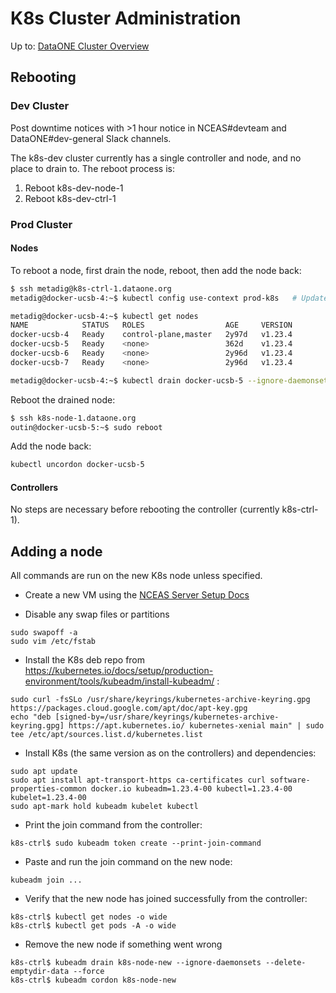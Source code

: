 # K8s Cluster Administration

Up to: [DataONE Cluster Overview](../cluster-overview.md)


## Rebooting

### Dev Cluster
Post downtime notices with >1 hour notice in NCEAS#devteam and DataONE#dev-general Slack channels.

The k8s-dev cluster currently has a single controller and node, and no place to drain to. The reboot process is:
1. Reboot k8s-dev-node-1
2. Reboot k8s-dev-ctrl-1

### Prod Cluster
#### Nodes
To reboot a node, first drain the node, reboot, then add the node back:
```bash
$ ssh metadig@k8s-ctrl-1.dataone.org
metadig@docker-ucsb-4:~$ kubectl config use-context prod-k8s   # Update ~metadig/.kube/config if this fails

metadig@docker-ucsb-4:~$ kubectl get nodes
NAME            STATUS   ROLES                  AGE     VERSION
docker-ucsb-4   Ready    control-plane,master   2y97d   v1.23.4
docker-ucsb-5   Ready    <none>                 362d    v1.23.4
docker-ucsb-6   Ready    <none>                 2y96d   v1.23.4
docker-ucsb-7   Ready    <none>                 2y96d   v1.23.4

metadig@docker-ucsb-4:~$ kubectl drain docker-ucsb-5 --ignore-daemonsets --delete-emptydir-data --force
```

Reboot the drained node:
```bash
$ ssh k8s-node-1.dataone.org
outin@docker-ucsb-5:~$ sudo reboot
```

Add the node back:
```bash
kubectl uncordon docker-ucsb-5
```

#### Controllers
No steps are necessary before rebooting the controller (currently k8s-ctrl-1).


## Adding a node

All commands are run on the new K8s node unless specified.

- Create a new VM using the [NCEAS Server Setup Docs]( https://github.nceas.ucsb.edu/NCEAS/Computing/blob/master/server_setup.md)

- Disable any swap files or partitions
```
sudo swapoff -a
sudo vim /etc/fstab
```

- Install the K8s deb repo from https://kubernetes.io/docs/setup/production-environment/tools/kubeadm/install-kubeadm/ :
```
sudo curl -fsSLo /usr/share/keyrings/kubernetes-archive-keyring.gpg https://packages.cloud.google.com/apt/doc/apt-key.gpg
echo "deb [signed-by=/usr/share/keyrings/kubernetes-archive-keyring.gpg] https://apt.kubernetes.io/ kubernetes-xenial main" | sudo tee /etc/apt/sources.list.d/kubernetes.list
```

- Install K8s (the same version as on the controllers) and dependencies:
```
sudo apt update
sudo apt install apt-transport-https ca-certificates curl software-properties-common docker.io kubeadm=1.23.4-00 kubectl=1.23.4-00 kubelet=1.23.4-00
sudo apt-mark hold kubeadm kubelet kubectl
```

- Print the join command from the controller:
```
k8s-ctrl$ sudo kubeadm token create --print-join-command
```

- Paste and run the join command on the new node:
```
kubeadm join ...
```

- Verify that the new node has joined successfully from the controller:
```
k8s-ctrl$ kubectl get nodes -o wide
k8s-ctrl$ kubectl get pods -A -o wide
```

- Remove the new node if something went wrong
```
k8s-ctrl$ kubeadm drain k8s-node-new --ignore-daemonsets --delete-emptydir-data --force
k8s-ctrl$ kubeadm cordon k8s-node-new
```




